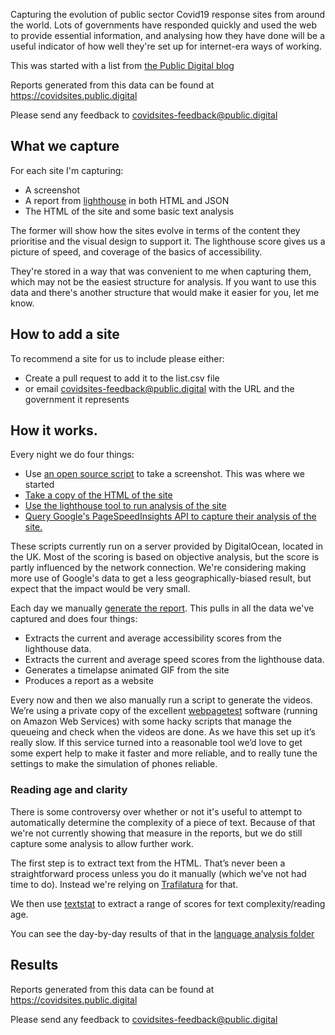 Capturing the evolution of public sector Covid19 response sites from around
the world. Lots of governments have responded quickly and used the web to
provide essential information, and analysing how they have done will be a
useful indicator of how well they're set up for internet-era ways of working.

This was started with a list from [the Public Digital blog](https://public.digital/2020/03/18/making-things-open-is-making-things-better/)

Reports generated from this data can be found at https://covidsites.public.digital

Please send any feedback to covidsites-feedback@public.digital

## What we capture

For each site I'm capturing:

* A screenshot
* A report from [lighthouse](https://developers.google.com/web/tools/lighthouse) in both HTML and JSON
* The HTML of the site and some basic text analysis

The former will show how the sites evolve in terms of the content they prioritise and
the visual design to support it. The lighthouse score gives us a picture of speed, and
coverage of the basics of accessibility.

They're stored in a way that was convenient to me when capturing them, which
may not be the easiest structure for analysis. If you want to use this data and there's
another structure that would make it easier for you, let me know.

## How to add a site

To recommend a site for us to include please either:

* Create a pull request to add it to the list.csv file
* or email covidsites-feedback@public.digital with the URL and the government it represents


## How it works.

Every night we do four things:

* Use [an open source script](https://pypi.org/project/webscreenshot/) to take a screenshot. This was where we started
* [Take a copy of the HTML of the site](scripts/html-and-text-analysis.py)
* [Use the lighthouse tool to run analysis of the site](scripts/lighthouse.sh)
* [Query Google's PageSpeedInsights API to capture their analysis of the site.](scripts/page-speed-insights.py)

These scripts currently run on a server provided by DigitalOcean, located in the
UK. Most of the scoring is based on objective analysis, but the score is partly
influenced by the network connection. We're considering making more use of Google's
data to get a less geographically-biased result, but expect that the impact would
be very small.

Each day we manually [generate the report](scripts/generate_report.py). This pulls
in all the data we've captured and does four things:

* Extracts the current and average accessibility scores from the lighthouse data.
* Extracts the current and average speed scores from the lighthouse data.
* Generates a timelapse animated GIF from the site
* Produces a report as a website

Every now and then we also manually run a script to generate the videos. We’re
using a private copy of the excellent [webpagetest](https://webpagetest.org)
software (running on Amazon Web Services) with some hacky scripts that manage the
queueing and check when the videos are done. As we have this set up it’s really
slow. If this service turned into a reasonable tool we’d love to get some expert
help to make it faster and more reliable, and to really tune the settings to
make the simulation of phones reliable.

### Reading age and clarity

There is some controversy over whether or not it's useful to attempt to
automatically determine the complexity of a piece of text. Because of that we're
not currently showing that measure in the reports, but we do still capture some
analysis to allow further work.

The first step is to extract text from the HTML. That’s never been a straightforward
process unless you do it manually (which we’ve not had time to do). Instead we're
relying on [Trafilatura](https://pypi.org/project/trafilatura/) for that.

We then use [textstat](https://pypi.org/project/textstat/) to extract a range
of scores for text complexity/reading age.

You can see the day-by-day results of that in the [language analysis folder](language-analysis/)

## Results

Reports generated from this data can be found at https://covidsites.public.digital

Please send any feedback to covidsites-feedback@public.digital

